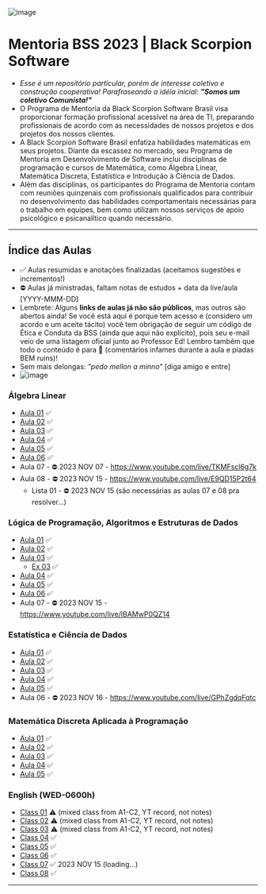 ![image](https://github.com/danielmassita/2023-Mentoria-BSS/assets/111195175/812dc975-4895-4038-bf29-bdfb17e71a8b)


# Mentoria BSS 2023 | Black Scorpion Software

- _Esse é um repositório particular, porém de interesse coletivo e construção cooperativa! Parafraseando a idéia inicial: **"Somos um coletivo Comunista!"**_
&nbsp;
- O Programa de Mentoria da Black Scorpion Software Brasil visa proporcionar formação profissional acessível na área de TI, preparando profissionais de acordo com as necessidades de nossos projetos e dos projetos dos nossos clientes.
- A Black Scorpion Software Brasil enfatiza habilidades matemáticas em seus projetos. Diante da escassez no mercado, seu Programa de Mentoria em Desenvolvimento de Software inclui disciplinas de programação e cursos de Matemática, como Álgebra Linear, Matemática Discreta, Estatística e Introdução à Ciência de Dados.
- Além das disciplinas, os participantes do Programa de Mentoria contam com reuniões quinzenais com profissionais qualificados para contribuir no desenvolvimento das habilidades comportamentais necessárias para o trabalho em equipes, bem como utilizam nossos serviços de apoio psicológico e psicanalítico quando necessário.

___

## Índice das Aulas

- ✅ Aulas resumidas e anotações finalizadas (aceitamos sugestões e incrementos!)
- ⛔ Aulas já ministradas, faltam notas de estudos + data da live/aula [YYYY-MMM-DD]
- Lembrete: Alguns **links de aulas já não são públicos**, mas outros são abertos ainda! Se você está aqui é porque tem acesso e (considero um acordo e um aceite tácito) você tem obrigação de seguir um código de Ética e Conduta da BSS (ainda que aqui não explícito), pois seu e-mail veio de uma listagem oficial junto ao Professor Ed! Lembro também que todo o conteúdo é para 🔞 (comentários infames durante a aula e piadas BEM ruins)!
- Sem mais delongas: _"pedo mellon a minno"_ [diga amigo e entre]
- ![image](https://github.com/danielmassita/2023-Mentoria-BSS/assets/111195175/ea207b1f-2108-438d-9be0-c538d6e5f001)
 

### Álgebra Linear

- [Aula 01](https://github.com/danielmassita/2023-Mentoria-BSS/blob/main/AlgebraLinear/Aula01.md) ✅
- [Aula 02](https://github.com/danielmassita/2023-Mentoria-BSS/blob/main/AlgebraLinear/Aula02.md) ✅
- [Aula 03](https://github.com/danielmassita/2023-Mentoria-BSS/blob/main/AlgebraLinear/Aula03.md) ✅
- [Aula 04](https://github.com/danielmassita/2023-Mentoria-BSS/blob/main/AlgebraLinear/Aula04.md) ✅
- [Aula 05](https://github.com/danielmassita/2023-Mentoria-BSS/blob/main/AlgebraLinear/Aula05.md) ✅
- [Aula 06](https://github.com/danielmassita/2023-Mentoria-BSS/blob/main/AlgebraLinear/Aula06.md) ✅
- Aula 07 - ⛔ 2023 NOV 07 - https://www.youtube.com/live/TKMFscl6g7k
- Aula 08 - ⛔ 2023 NOV 15 - https://www.youtube.com/live/E9QD15P2t64
  - Lista 01 - ⛔ 2023 NOV 15 (são necessárias as aulas 07 e 08 pra resolver...)

### Lógica de Programação, Algoritmos e Estruturas de Dados

- [Aula 01](https://github.com/danielmassita/2023-Mentoria-BSS/blob/main/LogicaProgramacao-Algoritmos-EstruturaDados/Aula01.md) ✅
- [Aula 02](https://github.com/danielmassita/2023-Mentoria-BSS/blob/main/LogicaProgramacao-Algoritmos-EstruturaDados/Aula02.md) ✅
- [Aula 03](https://github.com/danielmassita/2023-Mentoria-BSS/blob/main/LogicaProgramacao-Algoritmos-EstruturaDados/Aula03.md) ✅
  - [Ex 03](https://github.com/danielmassita/2023-Mentoria-BSS/blob/main/LogicaProgramacao-Algoritmos-EstruturaDados/Aula03.js) ✅
- [Aula 04](https://github.com/danielmassita/2023-Mentoria-BSS/blob/main/LogicaProgramacao-Algoritmos-EstruturaDados/Aula04.md) ✅
- [Aula 05](https://github.com/danielmassita/2023-Mentoria-BSS/blob/main/LogicaProgramacao-Algoritmos-EstruturaDados/Aula05.md) ✅
- [Aula 06](https://github.com/danielmassita/2023-Mentoria-BSS/blob/main/LogicaProgramacao-Algoritmos-EstruturaDados/Aula06.md) ✅
- Aula 07 - ⛔ 2023 NOV 15 - https://www.youtube.com/live/lBAMwP0QZ14

### Estatística e Ciência de Dados

- [Aula 01](https://github.com/danielmassita/2023-Mentoria-BSS/blob/main/Estatistica-CienciaDados/Aula01.md) ✅
- [Aula 02](https://github.com/danielmassita/2023-Mentoria-BSS/blob/main/Estatistica-CienciaDados/Aula02.md) ✅
- [Aula 03](https://github.com/danielmassita/2023-Mentoria-BSS/blob/main/Estatistica-CienciaDados/Aula03.md) ✅
- [Aula 04](https://github.com/danielmassita/2023-Mentoria-BSS/blob/main/Estatistica-CienciaDados/Aula04.md) ✅
- [Aula 05](https://github.com/danielmassita/2023-Mentoria-BSS/blob/main/Estatistica-CienciaDados/Aula05.md) ✅
- Aula 06 - ⛔ 2023 NOV 16 - https://www.youtube.com/live/GPhZgdqFqtc

### Matemática Discreta Aplicada à Programação

- [Aula 01](https://github.com/danielmassita/2023-Mentoria-BSS/blob/main/MatematicaDiscretaAplicadaProgramacao/Aula01.md) ✅
- [Aula 02](https://github.com/danielmassita/2023-Mentoria-BSS/blob/main/MatematicaDiscretaAplicadaProgramacao/Aula02.md) ✅
- [Aula 03](https://github.com/danielmassita/2023-Mentoria-BSS/blob/main/MatematicaDiscretaAplicadaProgramacao/Aula03.md) ✅
- [Aula 04](https://github.com/danielmassita/2023-Mentoria-BSS/blob/main/MatematicaDiscretaAplicadaProgramacao/Aula04.md) ✅
- [Aula 05](https://github.com/danielmassita/2023-Mentoria-BSS/blob/main/MatematicaDiscretaAplicadaProgramacao/Aula05.md) ✅

### English (WED-0600h)

- [Class 01](https://youtu.be/8jJiCulZGVI) ⚠️ (mixed class from A1-C2, YT record, not notes)
- [Class 02](https://youtu.be/44jFiYF-J74) ⚠️ (mixed class from A1-C2, YT record, not notes)
- [Class 03](https://youtu.be/HYZozxqaRSg) ⚠️ (mixed class from A1-C2, YT record, not notes)
- [Class 04](https://github.com/danielmassita/2023-Mentoria-BSS/blob/main/English/Class04.md) ✅
- [Class 05](https://github.com/danielmassita/2023-Mentoria-BSS/blob/main/English/Class05.md) ✅
- [Class 06](https://github.com/danielmassita/2023-Mentoria-BSS/blob/main/English/Class06.md) ✅
- [Class 07](https://github.com/danielmassita/2023-Mentoria-BSS/blob/main/English/Class07.md) ✅ 2023 NOV 15 (loading...)
- [Class 08](https://github.com/danielmassita/2023-Mentoria-BSS/blob/main/English/Class08.md) ✅

___
